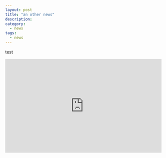 ```yaml
---
layout: post
title: "an other news"
description:
category: 
  - news
tags: 
  - news
---
```


test

<div class="embed-media-block">
  <iframe width='500' height='300' frameBorder='0' src='http://a.tiles.mapbox.com/v3/bishbashbosh.map-hs0p13ed.html#14/51.53790219193829/-0.11344671249390922'></iframe>
</div>



